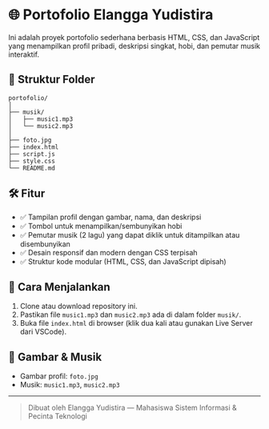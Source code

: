 # 🌐 Portofolio Elangga Yudistira

Ini adalah proyek portofolio sederhana berbasis HTML, CSS, dan JavaScript yang menampilkan profil pribadi, deskripsi singkat, hobi, dan pemutar musik interaktif.

## 📁 Struktur Folder

```
portofolio/
│
├── musik/
│   ├── music1.mp3
│   └── music2.mp3
│
├── foto.jpg
├── index.html
├── script.js
├── style.css
└── README.md
```

## 🛠️ Fitur

- ✅ Tampilan profil dengan gambar, nama, dan deskripsi
- ✅ Tombol untuk menampilkan/sembunyikan hobi
- ✅ Pemutar musik (2 lagu) yang dapat diklik untuk ditampilkan atau disembunyikan
- ✅ Desain responsif dan modern dengan CSS terpisah
- ✅ Struktur kode modular (HTML, CSS, dan JavaScript dipisah)

## 🧪 Cara Menjalankan

1. Clone atau download repository ini.
2. Pastikan file `music1.mp3` dan `music2.mp3` ada di dalam folder `musik/`.
3. Buka file `index.html` di browser (klik dua kali atau gunakan Live Server dari VSCode).

## 🎨 Gambar & Musik

- Gambar profil: `foto.jpg`
- Musik: `music1.mp3`, `music2.mp3`

---

> Dibuat oleh Elangga Yudistira — Mahasiswa Sistem Informasi & Pecinta Teknologi
